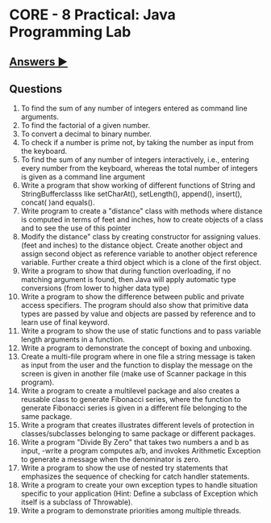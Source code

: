 # CORE - 8 Practical: Java Programming Lab

## [**Answers ▶**](./ans.md)

## Questions

1. To find the sum of any number of integers entered as command line arguments.
2. To find the factorial of a given number.
3. To convert a decimal to binary number.
4. To check if a number is prime not, by taking the number as input from the keyboard.
5. To find the sum of any number of integers interactively, i.e., entering every number from the keyboard, whereas the total number of integers is given as a command line argument
6. Write a program that show working of different functions of String and StringBufferclasss like setCharAt(), setLength(), append(), insert(), concat( )and equals().
7. Write program to create a "distance" class with methods where distance is computed in terms of feet and inches, how to create objects of a class and to see the use of this pointer
8. Modify the distance" class by creating constructor for assigning values. (feet and inches) to the distance object. Create another object and assign second object as reference variable to another object reference variable. Further create a third object which is a clone of the first object.
9. Write a program to show that during function overloading, if no matching argument is found, then Java will apply automatic type conversions (from lower to higher data type)
10. Write a program to show the difference between public and private access specifiers. The program should also show that primitive data types are passed by value and objects are passed by reference and to learn use of final keyword. 
11. Write a program to show the use of static functions and to pass variable length arguments in a function.
12. Write a program to demonstrate the concept of boxing and unboxing.
13. Create a multi-file program where in one file a string message is taken as input from the user and the function to display the message on the screen is given in another file (make use of Scanner package in this program).
14. Write a program to create a multilevel package and also creates a reusable class to generate Fibonacci series, where the function to generate Fibonacci series is given in a different file belonging to the same package.
15. Write a program that creates illustrates different levels of protection in classes/subclasses belonging to same package or different packages.
16. Write a program "Divide By Zero" that takes two numbers a and b as input, -write a program computes a/b, and invokes Arithmetic Exception to generate a message when the denominator is zero.
17. Write a program to show the use of nested try statements that emphasizes the sequence of checking for catch handler statements.
18. Write a program to create your own exception types to handle situation specific to your application (Hint: Define a subclass of Exception which itself is a subclass of Throwable).
19. Write a program to demonstrate priorities among multiple threads. 

